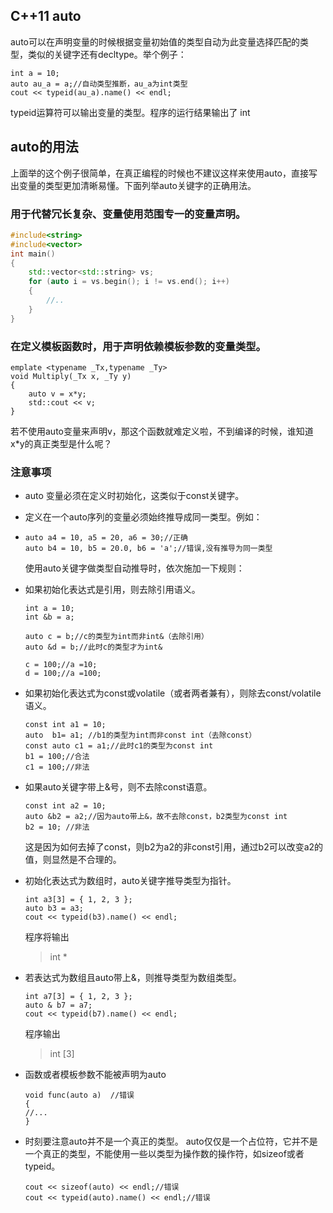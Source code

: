 ## C++11 auto

auto可以在声明变量的时候根据变量初始值的类型自动为此变量选择匹配的类型，类似的关键字还有decltype。举个例子：

```
int a = 10;
auto au_a = a;//自动类型推断，au_a为int类型
cout << typeid(au_a).name() << endl;
```

typeid运算符可以输出变量的类型。程序的运行结果输出了 int

## auto的用法

上面举的这个例子很简单，在真正编程的时候也不建议这样来使用auto，直接写出变量的类型更加清晰易懂。下面列举auto关键字的正确用法。

### 用于代替冗长复杂、变量使用范围专一的变量声明。

```c++
#include<string>
#include<vector>
int main()
{
    std::vector<std::string> vs;
    for (auto i = vs.begin(); i != vs.end(); i++)
    {
        //..
    }
}
```

### 在定义模板函数时，用于声明依赖模板参数的变量类型。

```
emplate <typename _Tx,typename _Ty>
void Multiply(_Tx x, _Ty y)
{
    auto v = x*y;
    std::cout << v;
}
```

若不使用auto变量来声明v，那这个函数就难定义啦，不到编译的时候，谁知道x*y的真正类型是什么呢？

### 注意事项

- auto 变量必须在定义时初始化，这类似于const关键字。
- 定义在一个auto序列的变量必须始终推导成同一类型。例如：


- ```
  auto a4 = 10, a5 = 20, a6 = 30;//正确
  auto b4 = 10, b5 = 20.0, b6 = 'a';//错误,没有推导为同一类型
  ```

  使用auto关键字做类型自动推导时，依次施加一下规则：

- 如果初始化表达式是引用，则去除引用语义。

  ```
  int a = 10;
  int &b = a;

  auto c = b;//c的类型为int而非int&（去除引用）
  auto &d = b;//此时c的类型才为int&

  c = 100;//a =10;
  d = 100;//a =100;
  ```

- 如果初始化表达式为const或volatile（或者两者兼有），则除去const/volatile语义。

  ```
  const int a1 = 10;
  auto  b1= a1; //b1的类型为int而非const int（去除const）
  const auto c1 = a1;//此时c1的类型为const int
  b1 = 100;//合法
  c1 = 100;//非法
  ```

- 如果auto关键字带上&号，则不去除const语意。

  ```
  const int a2 = 10;
  auto &b2 = a2;//因为auto带上&，故不去除const，b2类型为const int
  b2 = 10; //非法
  ```

  这是因为如何去掉了const，则b2为a2的非const引用，通过b2可以改变a2的值，则显然是不合理的。

- 初始化表达式为数组时，auto关键字推导类型为指针。

  ```
  int a3[3] = { 1, 2, 3 };
  auto b3 = a3;
  cout << typeid(b3).name() << endl;
  ```

  程序将输出

  > int *

- 若表达式为数组且auto带上&，则推导类型为数组类型。

  ```
  int a7[3] = { 1, 2, 3 };
  auto & b7 = a7;
  cout << typeid(b7).name() << endl;
  ```

  程序输出

  > int [3]

- 函数或者模板参数不能被声明为auto

  ```
  void func(auto a)  //错误
  {
  //... 
  }
  ```

- 时刻要注意auto并不是一个真正的类型。
  auto仅仅是一个占位符，它并不是一个真正的类型，不能使用一些以类型为操作数的操作符，如sizeof或者typeid。

  ```
  cout << sizeof(auto) << endl;//错误
  cout << typeid(auto).name() << endl;//错误
  ```
